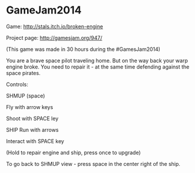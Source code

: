 GameJam2014
===========
Game:
http://stals.itch.io/broken-engine

Project page:
http://gamesjam.org/947/

(This game was made in 30 hours during the #GamesJam2014)

You are a brave space pilot traveling home. But on the way back your warp engine broke. You need to repair it - at the same time defending against the space pirates.

Controls:

SHMUP (space)

Fly with arrow keys

Shoot with SPACE ley

SHIP
Run with arrows

Interact with SPACE key

(Hold to repair engine and ship, press once to upgrade)

To go back to SHMUP view - press space in the center right of the ship.

